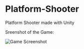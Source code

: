 # Platform-Shooter
Platform Shooter made with Unity


Sreenshot of the Game:

![Game Screenshot](https://i.imgur.com/LbRPiDd.jpg)
